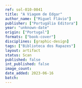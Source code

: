 ```yaml
---
ref: sol-010-0041
title: "A Viagem de Edgar"
author_name: ["Miguel Flávio"]
publisher: ["Portugália Editora"]
year: "unknown-date"
origin: ["Portugal"]
formats: ["book-cover"]
disciplines: [graphic-design]
tags: ["Biblioteca dos Rapazes"]
layout: artifact
status: Scan
published: false
int_published: false
image_count:
date_added: 2023-06-16
batch:
---
```

